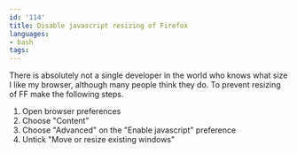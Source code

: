 ```yaml
---
id: '114'
title: Disable javascript resizing of Firefox
languages:
- bash
tags:
---
```

There is absolutely not a single developer in the world who knows what size I like my browser, although many people think they do. To prevent resizing of FF make the following steps.

1.  Open browser preferences
2.  Choose "Content"
3.  Choose "Advanced" on the "Enable javascript" preference
4.  Untick "Move or resize existing windows"


```bash

```
    

